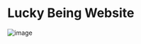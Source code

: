 # Lucky Being Website
![image](https://user-images.githubusercontent.com/87146845/183763125-9dc06ac0-7cc4-47b3-832a-4857e12dcabc.png)
